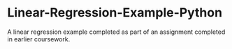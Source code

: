 # Linear-Regression-Example-Python
A linear regression example completed as part of an assignment completed in earlier coursework.
